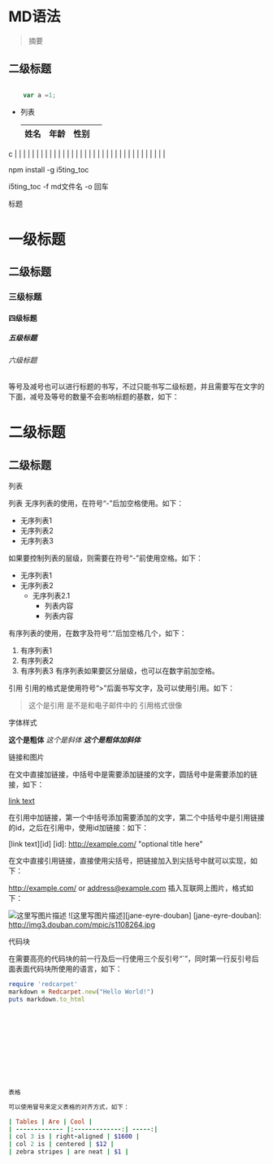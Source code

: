 # MD语法
> 摘要
## 二级标题
```javascript

    var a =1;
```
- 列表

  |  姓名  |  年龄  |  性别  |      |
  | :--: | :--: | :--: | ---- |
c
  |      |      |      |      |
  |      |      |      |      |
  |      |      |      |      |
  |      |      |      |      |
  |      |      |      |      |
  |      |      |      |      |
  |      |      |      |      |

  npm install -g i5ting_toc

i5ting_toc -f md文件名 -o 回车







标题

# 一级标题
## 二级标题
### 三级标题
#### 四级标题
##### 五级标题
###### 六级标题

等号及减号也可以进行标题的书写，不过只能书写二级标题，并且需要写在文字的下面，减号及等号的数量不会影响标题的基数，如下：

二级标题
=========

二级标题
---------






列表

列表
无序列表的使用，在符号“-”后加空格使用。如下：

- 无序列表1
- 无序列表2
- 无序列表3

如果要控制列表的层级，则需要在符号“-”前使用空格。如下：

- 无序列表1
- 无序列表2
  - 无序列表2.1
     - 列表内容
     - 列表内容



有序列表的使用，在数字及符号“.”后加空格几个，如下：

1. 有序列表1
2. 有序列表2
3. 有序列表3
  有序列表如果要区分层级，也可以在数字前加空格。









引用
引用的格式是使用符号“>”后面书写文字，及可以使用引用。如下：

>这个是引用
> 是不是和电子邮件中的
> 引用格式很像





字体样式

**这个是粗体**
*这个是斜体*
***这个是粗体加斜体***











链接和图片

在文中直接加链接，中括号中是需要添加链接的文字，圆括号中是需要添加的链接，如下：

[link text](http://example.com/ "optional title")

在引用中加链接，第一个中括号添加需要添加的文字，第二个中括号中是引用链接的id，之后在引用中，使用id加链接：如下：

[link text][id]
[id]: http://example.com/ "optional title here"

在文中直接引用链接，直接使用尖括号，把链接加入到尖括号中就可以实现，如下：

<http://example.com/> or <address@example.com>
插入互联网上图片，格式如下：

![这里写图片描述](http://img3.douban.com/mpic/s1108264.jpg)
![这里写图片描述][jane-eyre-douban]
[jane-eyre-douban]: http://img3.douban.com/mpic/s1108264.jpg



代码块

在需要高亮的代码块的前一行及后一行使用三个反引号“`”，同时第一行反引号后面表面代码块所使用的语言，如下：

```ruby
require 'redcarpet'
markdown = Redcarpet.new("Hello World!")
puts markdown.to_html












表格

可以使用冒号来定义表格的对齐方式，如下：

| Tables | Are | Cool |
| ------------- |:-------------:| -----:|
| col 3 is | right-aligned | $1600 |
| col 2 is | centered | $12 |
| zebra stripes | are neat | $1 |
```